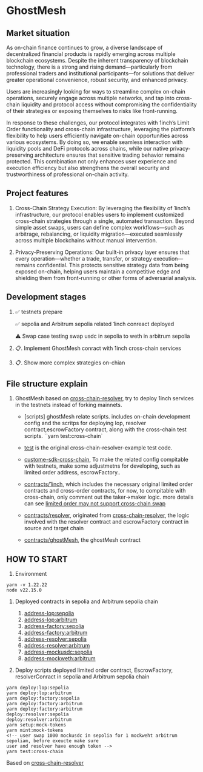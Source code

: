 # GhostMesh

## Market situation

As on-chain finance continues to grow, a diverse landscape of decentralized financial products is rapidly emerging across multiple blockchain ecosystems. Despite the inherent transparency of blockchain technology, there is a strong and rising demand—particularly from professional traders and institutional participants—for solutions that deliver greater operational convenience, robust security, and enhanced privacy.

Users are increasingly looking for ways to streamline complex on-chain operations, securely engage across multiple networks, and tap into cross-chain liquidity and protocol access without compromising the confidentiality of their strategies or exposing themselves to risks like front-running.

In response to these challenges, our protocol integrates with 1inch’s Limit Order functionality and cross-chain infrastructure, leveraging the platform’s flexibility to help users efficiently navigate on-chain opportunities across various ecosystems. By doing so, we enable seamless interaction with liquidity pools and DeFi protocols across chains, while our native privacy-preserving architecture ensures that sensitive trading behavior remains protected. This combination not only enhances user experience and execution efficiency but also strengthens the overall security and trustworthiness of professional on-chain activity.

## Project features

1. Cross-Chain Strategy Execution:
   By leveraging the flexibility of 1inch’s infrastructure, our protocol enables users to implement customized cross-chain strategies through a single, automated transaction. Beyond simple asset swaps, users can define complex workflows—such as arbitrage, rebalancing, or liquidity migration—executed seamlessly across multiple blockchains without manual intervention.

2. Privacy-Preserving Operations:
   Our built-in privacy layer ensures that every operation—whether a trade, transfer, or strategy execution—remains confidential. This protects sensitive strategy data from being exposed on-chain, helping users maintain a competitive edge and shielding them from front-running or other forms of adversarial analysis.

## Development stages

1. ✅ testnets prepare

    ✅ sepolia and Arbitrum sepolia related 1inch conreact deployed

    ⚠️ Swap case testing swap usdc in sepolia to weth in arbitrum sepolia

2. 📋. Implement GhostMesh conract with 1inch cross-chain services

3. 📋. Show more complex strategies on-chian

## File structure explain

1. GhostMesh based on [cross-chain-resolver](https://github.com/1inch/cross-chain-resolver-example), try to deploy 1inch services in the testnets instead of forking mainnets.

    - [scripts] ghostMesh relate scripts. includes on-chain development config and the scritps for deploying lop, resolver contract,escrowFactory contract, along with the cross-chain test scripts. ``yarn test:cross-chain`

    - [test](test) is the original cross-chain-resolver-example test code.

    - [custome-sdk-cross-chain](custome-sdk-cross-chain), To make the related config compitable with testnets, make some adjustmetns for developing, such as limited order address, escrowFactory..

    - [contracts/1inch](contracts/1inch), which includes the necessary original limited order contracts and cross-order contracts, for now, to compitable with cross-chain, only comment out the taker->maker logic. more details can see [limited order may not support cross-chain swap](https://github.com/sodexx7/cross-chain-privacy-strategies/issues/1)

    - [contracts/resolver](contracts/resolver), originated from [cross-chain-resolver](https://github.com/1inch/cross-chain-resolver-example), the logic involved with the resolver contract and escrowFactory contract in source and target chain

    - [contracts/ghostMesh](contracts/ghostMesh), the ghostMesh contract

## HOW TO START

1. Environment

```
yarn -v 1.22.22
node v22.15.0
```

1. Deployed contracts in sepolia and Arbitrum sepolia chain

    1. [address-lop:sepolia](https://sepolia.etherscan.io/address/0xC04dADf6F30586bD15ecA92C5e8Bf7604e35C63E#code)
    2. [address-lop:arbitrum](https://sepolia.arbiscan.io/address/0xe9E8D21385686809c81A245B4cfC278362323DF2#code)
    3. [address-factory:sepolia](https://sepolia.etherscan.io/address/0x8A613AE9898979616FDE4f6e70B9372E0C88834b#code)
    4. [address-factory:arbitrum](https://sepolia.arbiscan.io/address/0xF6abe8D656CED251FA03E29C865BB2dEb9E9A203#code)
    5. [address-resolver:sepolia](https://sepolia.etherscan.io/address/0x0968bD1359E5025bF98861Df098Ea6be1A828A73#code)
    6. [address-resolver:arbitrum](https://sepolia.arbiscan.io/address/0xF81e2C3980CDbaD35DF8ce8d85BE46e238a68b17#code)
    7. [address-mockusdc:sepolia](https://sepolia.etherscan.io/address/0xE6B9EeFbb9665293f1dbF0449B7c645DC39De549)
    8. [address-mockweth:arbitrum](https://sepolia.arbiscan.io/address/0x522BBb1450d0e41EcEC8C9BC53b9c0fc1F3F9c87)

2. Deploy scripts
   deployed limited order contract, EscrowFactory, resolverConract in sepolia and Arbitrum sepolia chain

```
yarn deploy:lop:sepolia
yarn deploy:lop:arbitrum
yarn deploy:factory:sepolia
yarn deploy:factory:arbitrum
yarn deploy:factory:arbitrum
deploy:resolver:sepolia
deploy:resolver:arbitrum
yarn setup:mock-tokens
yarn mint:mock-tokens
<!-- user swap 1000 mockusdc in sepolia for 1 mockweht arbitrum sepoliam, before exeucte make sure
user and resolver have enough token -->
yarn test:cross-chain

```

Based on [cross-chain-resolver](https://github.com/1inch/cross-chain-resolver-example)
